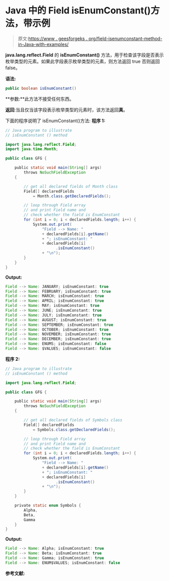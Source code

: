 # Java 中的 Field isEnumConstant()方法，带示例

> 原文:[https://www . geesforgeks . org/field-isenumconstant-method-in-Java-with-examples/](https://www.geeksforgeeks.org/field-isenumconstant-method-in-java-with-examples/)

**java.lang.reflect.Field** 的 **isEnumConstant()** 方法，用于检查该字段是否表示枚举类型的元素。如果此字段表示枚举类型的元素，则方法返回 true 否则返回 false。

**语法:**

```java
public boolean isEnumConstant()

```

**参数:**此方法不接受任何东西。

**返回**:当且仅当该字段表示枚举类型的元素时，该方法返回**真**。

下面的程序说明了 isEnumConstant()方法:
**程序 1:**

```java
// Java program to illustrate
// isEnumConstant () method

import java.lang.reflect.Field;
import java.time.Month;

public class GFG {

    public static void main(String[] args)
        throws NoSuchFieldException
    {

        // get all declared fields of Month class
        Field[] declaredFields
            = Month.class.getDeclaredFields();

        // loop through Field array
        // and print Field name and
        // check whether the field is EnumConstant
        for (int i = 0; i < declaredFields.length; i++) {
            System.out.print(
                "Field --> Name: "
                + declaredFields[i].getName()
                + "; isEnumConstant: "
                + declaredFields[i]
                      .isEnumConstant()
                + "\n");
        }
    }
}
```

**Output:**

```java
Field --> Name: JANUARY; isEnumConstant: true
Field --> Name: FEBRUARY; isEnumConstant: true
Field --> Name: MARCH; isEnumConstant: true
Field --> Name: APRIL; isEnumConstant: true
Field --> Name: MAY; isEnumConstant: true
Field --> Name: JUNE; isEnumConstant: true
Field --> Name: JULY; isEnumConstant: true
Field --> Name: AUGUST; isEnumConstant: true
Field --> Name: SEPTEMBER; isEnumConstant: true
Field --> Name: OCTOBER; isEnumConstant: true
Field --> Name: NOVEMBER; isEnumConstant: true
Field --> Name: DECEMBER; isEnumConstant: true
Field --> Name: ENUMS; isEnumConstant: false
Field --> Name: $VALUES; isEnumConstant: false

```

**程序 2:**

```java
// Java program to illustrate
// isEnumConstant () method

import java.lang.reflect.Field;

public class GFG {

    public static void main(String[] args)
        throws NoSuchFieldException
    {

        // get all declared fields of Symbols class
        Field[] declaredFields
            = Symbols.class.getDeclaredFields();

        // loop through Field array
        // and print Field name and
        // check whether the field is EnumConstant
        for (int i = 0; i < declaredFields.length; i++) {
            System.out.print(
                "Field --> Name: "
                + declaredFields[i].getName()
                + "; isEnumConstant: "
                + declaredFields[i]
                      .isEnumConstant()
                + "\n");
        }
    }

    private static enum Symbols {
        Alpha,
        Beta,
        Gamma
    }
}
```

**Output:**

```java
Field --> Name: Alpha; isEnumConstant: true
Field --> Name: Beta; isEnumConstant: true
Field --> Name: Gamma; isEnumConstant: true
Field --> Name: ENUM$VALUES; isEnumConstant: false

```

**参考文献:**